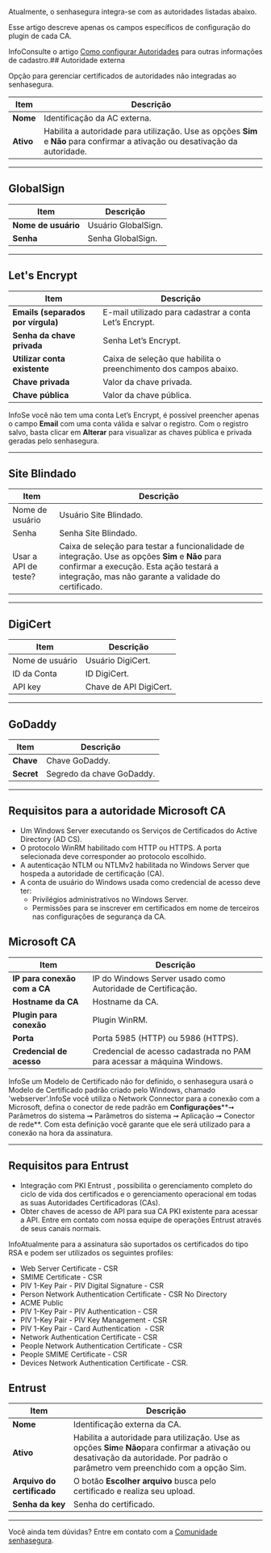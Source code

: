 Atualmente, o senhasegura integra\-se com as autoridades listadas abaixo. 

Esse artigo descreve apenas os campos específicos de configuração do plugin de cada CA. 

InfoConsulte o artigo [Como configurar Autoridades](/v3-33/docs/pt/certificate-manager-settings-how-to-configure-authorities) para outras informações de cadastro.## Autoridade externa

Opção para gerenciar certificados de autoridades não integradas ao senhasegura.



| **Item** | **Descrição** |
| --- | --- |
| **Nome** | Identificação da AC externa. |
| **Ativo** | Habilita a autoridade para utilização. Use as opções **Sim** e **Não** para confirmar a ativação ou desativação da autoridade. |



---

## GlobalSign



| **Item** | **Descrição** |
| --- | --- |
| **Nome de usuário** | Usuário GlobalSign. |
| **Senha** | Senha GlobalSign. |



---

## Let's Encrypt



| **Item** | **Descrição** |
| --- | --- |
| **Emails (separados por vírgula)** | E\-mail utilizado para cadastrar a conta Let’s Encrypt. |
| **Senha da chave privada** | Senha Let’s Encrypt. |
| **Utilizar conta existente** | Caixa de seleção que habilita o preenchimento dos campos abaixo. |
| **Chave privada** | Valor da chave privada. |
| **Chave pública** | Valor da chave pública. |

InfoSe você não tem uma conta Let’s Encrypt, é possível preencher apenas o campo **Email** com uma conta válida e salvar o registro. Com o registro salvo, basta clicar em **Alterar** para visualizar as chaves pública e privada geradas pelo senhasegura.

---

## Site Blindado



| **Item** | **Descrição** |
| --- | --- |
| Nome de usuário | Usuário Site Blindado. |
| Senha | Senha Site Blindado. |
| Usar a API de teste? | Caixa de seleção para testar a funcionalidade de integração. Use as opções **Sim** e **Não** para confirmar a execução. Esta ação testará a integração, mas não garante a validade do certificado. |



---

## DigiCert



| **Item** | **Descrição** |
| --- | --- |
| Nome de usuário | Usuário DigiCert. |
| ID da Conta | ID DigiCert. |
| API key | Chave de API DigiCert. |



---

## GoDaddy



| **Item** | **Descrição** |
| --- | --- |
| **Chave** | Chave GoDaddy. |
| **Secret** | Segredo da chave GoDaddy. |



---

## Requisitos para a autoridade Microsoft CA

* Um Windows Server executando os Serviços de Certificados do Active Directory (AD CS).
* O protocolo WinRM habilitado com HTTP ou HTTPS. A porta selecionada deve corresponder ao protocolo escolhido.
* A autenticação NTLM ou NTLMv2 habilitada no Windows Server que hospeda a autoridade de certificação (CA).
* A conta de usuário do Windows usada como credencial de acesso deve ter:
	+ Privilégios administrativos no Windows Server.
	+ Permissões para se inscrever em certificados em nome de terceiros nas configurações de segurança da CA.

## Microsoft CA



| **Item** | **Descrição** |
| --- | --- |
| **IP para conexão com a CA** | IP do Windows Server usado como Autoridade de Certificação. |
| **Hostname da CA** | Hostname da CA. |
| **Plugin para conexão** | Plugin WinRM. |
| **Porta** | Porta 5985 (HTTP) ou 5986 (HTTPS). |
| **Credencial de acesso** | Credencial de acesso cadastrada no PAM para acessar a máquina Windows. |

InfoSe um Modelo de Certificado não for definido, o senhasegura usará o Modelo de Certificado padrão criado pelo Windows, chamado 'webserver'.InfoSe você utiliza o Network Connector para a conexão com a Microsoft, defina o conector de rede padrão em **Configurações****➞ Parâmetros do sistema ➞ Parâmetros do sistema ➞ Aplicação ➞ Conector de rede**. Com esta definição você garante que ele será utilizado para a conexão na hora da assinatura.

---

## Requisitos para Entrust

* Integração com PKI Entrust , possibilita o gerenciamento completo do ciclo de vida dos certificados e o gerenciamento operacional em todas as suas Autoridades Certificadoras (CAs).
* Obter chaves de acesso de API para sua CA PKI existente para acessar a API. Entre em contato com nossa equipe de operações Entrust através de seus canais normais.

InfoAtualmente para a assinatura são suportados os certificados do tipo RSA e podem ser utilizados os seguintes profiles:

* Web Server Certificate \- CSR
* SMIME Certificate \- CSR
* PIV 1\-Key Pair \- PIV Digital Signature \- CSR
* Person Network Authentication Certificate \- CSR No Directory
* ACME Public
* PIV 1\-Key Pair \- PIV Authentication \- CSR
* PIV 1\-Key Pair \- PIV Key Management \- CSR
* PIV 1\-Key Pair \- Card Authentication  \- CSR
* Network Authentication Certificate \- CSR
* People Network Authentication Certificate \- CSR
* People SMIME Certificate \- CSR
* Devices Network Authentication Certificate \- CSR.
## Entrust



| **Item** | **Descrição** |
| --- | --- |
| **Nome** | Identificação externa da CA. |
| **Ativo** | Habilita a autoridade para utilização. Use as opções **Sim**e **Não**para confirmar a ativação ou desativação da autoridade. Por padrão o parâmetro vem preenchido com a opção Sim. |
| **Arquivo do certificado** | O botão **Escolher arquivo** busca pelo certificado e realiza seu upload. |
| **Senha da key** | Senha do certificado. |

  


  




---

Você ainda tem dúvidas? Entre em contato com a [Comunidade senhasegura](https://community.senhasegura.io/).

